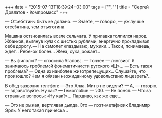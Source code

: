 +++
date = "2015-07-13T18:39:24+03:00"
tags = ["", ""]
title = "Сергей Довлатов - Компромисс"
+++

— Отсебятины быть не должно. — Знаете, — говорю, — уж лучше отсебятина, чем
отъеготина.

Машина остановилась возле сельмага. У прилавка толпился народ. Жбанков, вытянув
кулак с шестью рублями, энергично прокладывал себе дорогу. — На самолет
опаздываю, мужики… Такси, понимаешь, ждет… Ребенок болен… Жена, сука, рожает…

— Вы филолог? — спросила Агапова. — Точнее — лингвист. Я занимаюсь проблемой
фонематичности русского «Щ»… — Есть такая проблема? — Одна из наиболее
животрепещущих… Слушайте, что произошло? Чем я обязан неожиданному удовольствию
лицезреть?..

В обед зазвонил телефон: — Это Алла. Митю не видели? — А, — говорю, —
здравствуйте. Ну как? — Гемоглобин — 200. — Не понял. — Что за странные вопросы:
«Ну как?»… Паршиво, как же еще…

— Это не рыжая, вертлявая дылда. Это — поэт-метафизик Владимир Эрль. У него
такая прическа…
